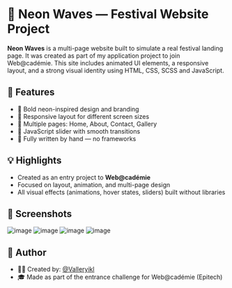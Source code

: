 # 🎉 Neon Waves — Festival Website Project

**Neon Waves** is a multi-page website built to simulate a real festival landing page. It was created as part of my application project to join Web@cadémie. This site includes animated UI elements, a responsive layout, and a strong visual identity using HTML, CSS, SCSS and JavaScript.

## 🚀 Features

- 🎨 Bold neon-inspired design and branding
- 📱 Responsive layout for different screen sizes
- 📄 Multiple pages: Home, About, Contact, Gallery
- 🔁 JavaScript slider with smooth transitions
- 🧠 Fully written by hand — no frameworks

## 💡 Highlights

- Created as an entry project to **Web@cadémie**
- Focused on layout, animation, and multi-page design
- All visual effects (animations, hover states, sliders) built without libraries

## 📸 Screenshots

![image](https://github.com/user-attachments/assets/28f4e39e-9332-4255-a4c7-4f6a55ef6265)
![image](https://github.com/user-attachments/assets/134a9521-46c5-4f49-a904-aa704f12ec24)
![image](https://github.com/user-attachments/assets/a1db3fcf-270f-40c7-85e6-ad71d92460e9)
![image](https://github.com/user-attachments/assets/f458272a-7083-4c0b-b09f-1bbb8787e77f)

## 📌 Author

- 👩‍💻 Created by: [@Valleryikl](https://github.com/Valleryikl)  
- 🎓 Made as part of the entrance challenge for Web@cadémie (Epitech)
